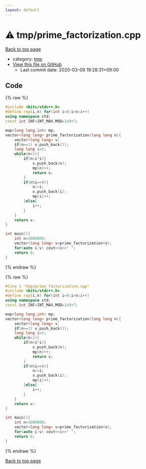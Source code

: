 ```yaml
---
layout: default
---
```


<!-- mathjax config similar to math.stackexchange -->
<script type="text/javascript" async
  src="https://cdnjs.cloudflare.com/ajax/libs/mathjax/2.7.5/MathJax.js?config=TeX-MML-AM_CHTML">
</script>
<script type="text/x-mathjax-config">
  MathJax.Hub.Config({
    TeX: { equationNumbers: { autoNumber: "AMS" }},
    tex2jax: {
      inlineMath: [ ['$','$'] ],
      processEscapes: true
    },
    "HTML-CSS": { matchFontHeight: false },
    displayAlign: "left",
    displayIndent: "2em"
  });
</script>

<script type="text/javascript" src="https://cdnjs.cloudflare.com/ajax/libs/jquery/3.4.1/jquery.min.js"></script>
<script src="https://cdn.jsdelivr.net/npm/jquery-balloon-js@1.1.2/jquery.balloon.min.js" integrity="sha256-ZEYs9VrgAeNuPvs15E39OsyOJaIkXEEt10fzxJ20+2I=" crossorigin="anonymous"></script>
<script type="text/javascript" src="../../assets/js/copy-button.js"></script>
<link rel="stylesheet" href="../../assets/css/copy-button.css" />


# :warning: tmp/prime_factorization.cpp

<a href="../../index.html">Back to top page</a>

* category: <a href="../../index.html#fa816edb83e95bf0c8da580bdfd491ef">tmp</a>
* <a href="{{ site.github.repository_url }}/blob/master/tmp/prime_factorization.cpp">View this file on GitHub</a>
    - Last commit date: 2020-03-09 19:28:31+09:00




## Code

<a id="unbundled"></a>
{% raw %}
```cpp
#include <bits/stdc++.h>
#define rep(i,n) for(int i=0;i<n;i++)
using namespace std;
const int INF=INT_MAX,MOD=1e9+7;

map<long long,int> mp;
vector<long long> prime_factorization(long long n){
    vector<long long> v;
    if(n==1) v.push_back(1);
    long long i=2;
    while(n>1){
        if(n<i*i){
            v.push_back(n);
            mp[n]++;
            return v;
        }
        if(n%i==0){
            n/=i;
            v.push_back(i);
            mp[i]++;
        }else{
            i++;
        }
    }
    return v;
}

int main(){
    int n=1000000;
    vector<long long> v=prime_factorization(n);
    for(auto i:v) cout<<i<<" ";
    return 0;
}

```
{% endraw %}

<a id="bundled"></a>
{% raw %}
```cpp
#line 1 "tmp/prime_factorization.cpp"
#include <bits/stdc++.h>
#define rep(i,n) for(int i=0;i<n;i++)
using namespace std;
const int INF=INT_MAX,MOD=1e9+7;

map<long long,int> mp;
vector<long long> prime_factorization(long long n){
    vector<long long> v;
    if(n==1) v.push_back(1);
    long long i=2;
    while(n>1){
        if(n<i*i){
            v.push_back(n);
            mp[n]++;
            return v;
        }
        if(n%i==0){
            n/=i;
            v.push_back(i);
            mp[i]++;
        }else{
            i++;
        }
    }
    return v;
}

int main(){
    int n=1000000;
    vector<long long> v=prime_factorization(n);
    for(auto i:v) cout<<i<<" ";
    return 0;
}

```
{% endraw %}

<a href="../../index.html">Back to top page</a>

